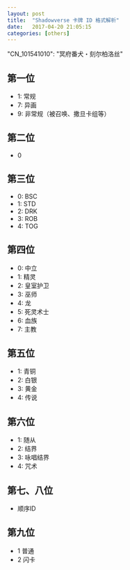```yaml
---
layout: post
title:  "Shadowverse 卡牌 ID 格式解析"
date:   2017-04-20 21:05:15
categories: [others]
---
```

"CN_101541010": "冥府番犬・刻尔柏洛丝"

第一位
---
* 1: 常规
* 7: 异画
* 9: 非常规（被召唤、撒旦卡组等）

第二位
---
* 0

第三位
---
* 0: BSC
* 1: STD
* 2: DRK
* 3: ROB
* 4: TOG

第四位
---
* 0: 中立
* 1: 精灵
* 2: 皇室护卫
* 3: 巫师
* 4: 龙
* 5: 死灵术士
* 6: 血族
* 7: 主教

第五位
---
* 1: 青铜
* 2: 白银
* 3: 黄金
* 4: 传说

第六位
---
* 1: 随从
* 2: 结界
* 3: 咏唱结界
* 4: 咒术

第七、八位
---
* 顺序ID

第九位
---
* 1 普通
* 2 闪卡
